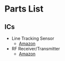 # Parts List

## ICs

- Line Tracking Sensor
   - [Amazon](https://www.amazon.com/OSOYOO-TCRT5000-Infrared-Reflective-Photoelectric/dp/B07C69N65P/ref=sr_1_10?crid=2G581790BGCH3&keywords=ir+reflective+photo+sensor&qid=1651016414&sprefix=ir+reflective+photosensor%2Caps%2C49&sr=8-10)
- RF Receiver/Transmitter
   - [Amazon](https://www.amazon.com/dp/B01DKC2EY4/ref=sspa_dk_detail_1?psc=1p13NParams&spLa=ZW5jcnlwdGVkUXVhbGlmaWVyPUEyNTVXVU1QMVFNV1g1JmVuY3J5cHRlZElkPUExMDMxMDM1MzNVRFQzQ1hDR1M1UCZlbmNyeXB0ZWRBZElkPUEwMzAzMzg1MThWWEFCOTVJNk5YWiZ3aWRnZXROYW1lPXNwX2RldGFpbDImYWN0aW9uPWNsaWNrUmVkaXJlY3QmZG9Ob3RMb2dDbGljaz10cnVl_)